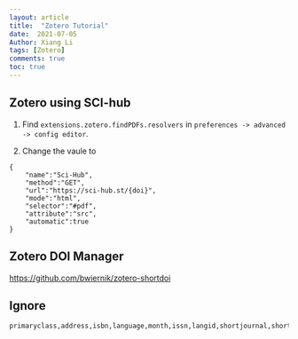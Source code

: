 ```yaml
---
layout: article
title:  "Zotero Tutorial"
date:  2021-07-05 
Author: Xiang Li
tags: [Zotero]
comments: true
toc: true
---
```


## Zotero using SCI-hub

1. Find ```extensions.zotero.findPDFs.resolvers``` in ```preferences -> advanced -> config editor```.

2. Change the vaule to
```
{
    "name":"Sci-Hub",
    "method":"GET",
    "url":"https://sci-hub.st/{doi}",
    "mode":"html",
    "selector":"#pdf",
    "attribute":"src",
    "automatic":true
}
```
<!--more-->
## Zotero DOI Manager

https://github.com/bwiernik/zotero-shortdoi

## Ignore

```
primaryclass,address,isbn,language,month,issn,langid,shortjournal,shorttitle,location,eventtitle,abstract,archiveprefix,eprint,eprinttype,file,url,keywords
```
